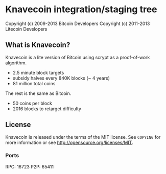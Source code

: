 Knavecoin integration/staging tree
================================


Copyright (c) 2009-2013 Bitcoin Developers
Copyright (c) 2011-2013 Litecoin Developers

What is Knavecoin?
----------------

Knavecoin is a lite version of Bitcoin using scrypt as a proof-of-work algorithm.
 - 2.5 minute block targets
 - subsidy halves every 840K blocks (~ 4 years)
 - 81 million total coins

The rest is the same as Bitcoin.
 - 50 coins per block
 - 2016 blocks to retarget difficulty


License
-------

Knavecoin is released under the terms of the MIT license. See `COPYING` for more
information or see http://opensource.org/licenses/MIT.

### Ports

RPC: 16723
P2P: 65411

